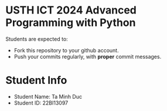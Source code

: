 USTH ICT 2024 Advanced Programming with Python
=====================================================

Students are expected to:
* Fork this repository to your github account.
* Push your commits regularly, with **proper** commit messages.


Student Info
=========================

* Student Name: Ta Minh Duc
* Student ID: 22BI13097

